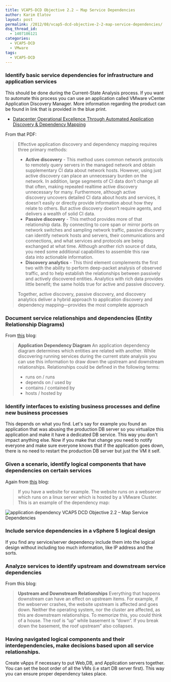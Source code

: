 ```yaml
---
title: VCAP5-DCD Objective 2.2 – Map Service Dependencies
author: Karim Elatov
layout: post
permalink: /2012/08/vcap5-dcd-objective-2-2-map-service-dependencies/
dsq_thread_id:
  - 1407186121
categories:
  - VCAP5-DCD
  - VMware
tags:
  - VCAP5-DCD
---
```

### Identify basic service dependencies for infrastructure and application services

This should be done during the Current-State Analysis process. If you want to automate this process you can use an application called VMware vCenter Application Discovery Manager. More information regarding the product can be found in link that is provided in the blue print.

*   [Datacenter Operational Excellence Through Automated Application Discovery & Dependency Mapping](http://www.vmware.com/files/pdf/vmware-vcenter-app-discovery-mgr-datacenter-ops-WP-EN.pdf)

From that PDF:

> Effective application discovery and dependency mapping requires three primary methods:
>
> *   **Active discovery** - This method uses common network protocols to remotely query servers in the managed network and obtain supplementary CI data about network hosts. However, using just active discovery can place an unnecessary burden on the network. In addition, large segments of CI data don’t change all that often, making repeated realtime active discovery unnecessary for many. Furthermore, although active discovery uncovers detailed CI data about hosts and services, it doesn’t easily or directly provide information about how they relate to others. But active discovery doesn’t require agents, and delivers a wealth of solid CI data.
> *   **Passive discovery** - This method provides more of that relationship data. By connecting to core span or mirror ports on network switches and sampling network traffic, passive discovery can identify network hosts and servers, their communications and connections, and what services and protocols are being exchanged at what time. Although another rich source of data, you need some additional capabilities to assemble this raw data into actionable information.
> *   **Discovery analytics** - This third element complements the first two with the ability to perform deep-packet analysis of observed traffic, and to help establish the relationships between passively and actively discovered entities. Analytics with rich data provides little benefit; the same holds true for active and passive discovery.
>
> Together, active discovery, passive discovery, and discovery analytics deliver a hybrid approach to application discovery and dependency mapping—provides the most complete approach

### Document service relationships and dependencies (Entity Relationship Diagrams)

From [this](http://www.virten.net/2012/06/vdcd510-objective-2-2-map-service-dependencies/) blog:

> **Application Dependency Diagram**
> An application dependency diagram determines which entities are related with another. While discovering running services during the current state analysis you can use this information to draw down the upstream and downstream relationships. Relationships could be defined in the following terms:
>
> *   runs on / runs
> *   depends on / used by
> *   contains / contained by
> *   hosts / hosted by

### Identify interfaces to existing business processes and define new business processes

This depends on what you find. Let's say for example you found an application that was abusing the production DB server so you virtualize this application and make it have a dedicated DB service. This way you don't impact anything else. Now if you make that change you need to notify everyone and make sure everyone knows that if the application goes down, there is no need to restart the production DB server but just the VM it self.

### Given a scenario, identify logical components that have dependencies on certain services

Again from [this](http://www.virten.net/2012/06/vdcd510-objective-2-2-map-service-dependencies/) blog:

> If you have a website for example. The website runs on a webserver which runs on a linux server which is hosted by a VMware Cluster. This is an example of the dependency map:

![application dependency VCAP5 DCD Objective 2.2 – Map Service Dependencies](http://virtuallyhyper.com/wp-content/uploads/2012/08/application-dependency.png)

### Include service dependencies in a vSphere 5 logical design

If you find any service/server dependency include them into the logical design without including too much information, like IP address and the sorts.

### Analyze services to identify upstream and downstream service dependencies

From this blog:

> **Upstream and Downstream Relationships**
> Everything that happens downstream can have an effect on upstream items. For example, if the webserver crashes, the website upstream is affected and goes down. Neither the operating system, nor the cluster are affected, as this are downstream relationships. To memorize this, you could think of a house. The roof is “up” while basement is “down”. If you break down the basement, the roof upstream” also collapses.

### Having navigated logical components and their interdependencies, make decisions based upon all service relationships.

Create vApps if necessary to put Web,DB, and Application servers together. You can set the boot order of all the VMs (i.e start DB server first). This way you can ensure proper dependency takes place.

